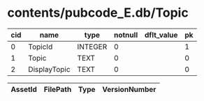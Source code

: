 # contents/pubcode_E.db/Topic

|cid|name|type|notnull|dflt_value|pk|
| - | -- | -- | ----- | -------- | - |
|0|TopicId|INTEGER|0||1|
|1|Topic|TEXT|0||0|
|2|DisplayTopic|TEXT|0||0|

| AssetId | FilePath | Type | VersionNumber |
| - | - | - | - |
